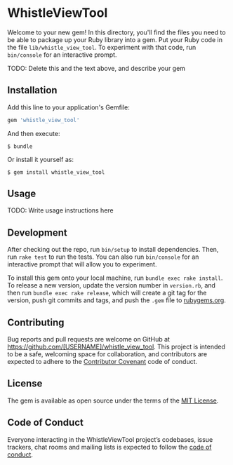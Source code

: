 # WhistleViewTool

Welcome to your new gem! In this directory, you'll find the files you need to be able to package up your Ruby library into a gem. Put your Ruby code in the file `lib/whistle_view_tool`. To experiment with that code, run `bin/console` for an interactive prompt.

TODO: Delete this and the text above, and describe your gem

## Installation

Add this line to your application's Gemfile:

```ruby
gem 'whistle_view_tool'
```

And then execute:

    $ bundle

Or install it yourself as:

    $ gem install whistle_view_tool

## Usage

TODO: Write usage instructions here

## Development

After checking out the repo, run `bin/setup` to install dependencies. Then, run `rake test` to run the tests. You can also run `bin/console` for an interactive prompt that will allow you to experiment.

To install this gem onto your local machine, run `bundle exec rake install`. To release a new version, update the version number in `version.rb`, and then run `bundle exec rake release`, which will create a git tag for the version, push git commits and tags, and push the `.gem` file to [rubygems.org](https://rubygems.org).

## Contributing

Bug reports and pull requests are welcome on GitHub at https://github.com/[USERNAME]/whistle_view_tool. This project is intended to be a safe, welcoming space for collaboration, and contributors are expected to adhere to the [Contributor Covenant](http://contributor-covenant.org) code of conduct.

## License

The gem is available as open source under the terms of the [MIT License](https://opensource.org/licenses/MIT).

## Code of Conduct

Everyone interacting in the WhistleViewTool project’s codebases, issue trackers, chat rooms and mailing lists is expected to follow the [code of conduct](https://github.com/[USERNAME]/whistle_view_tool/blob/master/CODE_OF_CONDUCT.md).
